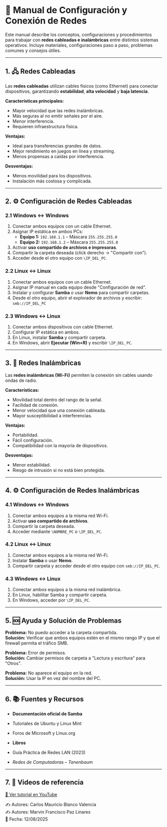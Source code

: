 # 📡 Manual de Configuración y Conexión de Redes

Este manual describe los conceptos, configuraciones y procedimientos para trabajar con **redes cableadas e inalámbricas** entre distintos sistemas operativos. Incluye materiales, configuraciones paso a paso, problemas comunes y consejos útiles.

---

## 1. 🖧 Redes Cableadas
Las **redes cableadas** utilizan cables físicos (como Ethernet) para conectar dispositivos, garantizando **estabilidad**, **alta velocidad** y **baja latencia**.

**Características principales:**
- Mayor velocidad que las redes inalámbricas.
- Más seguras al no emitir señales por el aire.
- Menor interferencia.
- Requieren infraestructura física.

**Ventajas:**
- Ideal para transferencias grandes de datos.
- Mejor rendimiento en juegos en línea y streaming.
- Menos propensas a caídas por interferencia.

**Desventajas:**
- Menos movilidad para los dispositivos.
- Instalación más costosa y complicada.

---

## 2. ⚙️ Configuración de Redes Cableadas

### 2.1 Windows ↔ Windows
1. Conectar ambos equipos con un cable Ethernet.
2. Asignar IP estática en ambos PCs:
   - **Equipo 1:** `192.168.1.1` – Máscara `255.255.255.0`
   - **Equipo 2:** `192.168.1.2` – Máscara `255.255.255.0`
3. Activar **uso compartido de archivos e impresoras**.
4. Compartir la carpeta deseada (click derecho → "Compartir con").
5. Acceder desde el otro equipo con `\IP_DEL_PC`.

### 2.2 Linux ↔ Linux
1. Conectar ambos equipos con un cable Ethernet.
2. Asignar IP manual en cada equipo desde "Configuración de red".
3. Instalar y configurar **Samba** o usar **Nemo** para compartir carpetas.
4. Desde el otro equipo, abrir el explorador de archivos y escribir:  
   `smb://IP_DEL_PC`

### 2.3 Windows ↔ Linux
1. Conectar ambos dispositivos con cable Ethernet.
2. Configurar IP estática en ambos.
3. En Linux, instalar **Samba** y compartir carpeta.
4. En Windows, abrir **Ejecutar (Win+R)** y escribir `\IP_DEL_PC`.

---

## 3. 📶 Redes Inalámbricas
Las **redes inalámbricas (Wi-Fi)** permiten la conexión sin cables usando ondas de radio.

**Características:**
- Movilidad total dentro del rango de la señal.
- Facilidad de conexión.
- Menor velocidad que una conexión cableada.
- Mayor susceptibilidad a interferencias.

**Ventajas:**
- Portabilidad.
- Fácil configuración.
- Compatibilidad con la mayoría de dispositivos.

**Desventajas:**
- Menor estabilidad.
- Riesgo de intrusión si no está bien protegida.

---

## 4. ⚙️ Configuración de Redes Inalámbricas

### 4.1 Windows ↔ Windows
1. Conectar ambos equipos a la misma red Wi-Fi.
2. Activar **uso compartido de archivos**.
3. Compartir la carpeta deseada.
4. Acceder mediante `\NOMBRE_PC` o `\IP_DEL_PC`.

### 4.2 Linux ↔ Linux
1. Conectar ambos equipos a la misma red Wi-Fi.
2. Instalar **Samba** o usar **Nemo**.
3. Compartir carpeta y acceder desde el otro equipo con `smb://IP_DEL_PC`.

### 4.3 Windows ↔ Linux
1. Conectar ambos equipos a la misma red inalámbrica.
2. En Linux, habilitar Samba y compartir carpeta.
3. En Windows, acceder por `\IP_DEL_PC`.

---

## 5. 🆘 Ayuda y Solución de Problemas

**Problema:** No puedo acceder a la carpeta compartida.  
**Solución:** Verificar que ambos equipos estén en el mismo rango IP y que el firewall permita el tráfico SMB.

**Problema:** Error de permisos.  
**Solución:** Cambiar permisos de carpeta a "Lectura y escritura" para "Otros".

**Problema:** No aparece el equipo en la red.  
**Solución:** Usar la IP en vez del nombre del PC.

---

## 6. 📚 Fuentes y Recursos
- **Documentación oficial de Samba**
- Tutoriales de Ubuntu y Linux Mint
- Foros de Microsoft y Linux.org

-  **Libros**
- Guía Práctica de Redes LAN (2023)
- *Redes de Computadoras – Tanenbaum*
---
## 7. 🎥 Videos de referencia

[🔗 Ver tutorial en YouTube](https://www.youtube.com/watch?v=rGwhYPmcLeM)


✍️ Autores: Carlos Mauricio Blanco Valencia  
✍️ Autores: Marvin Francisco Paz Linares  
📅 Fecha: 12/08/2025
